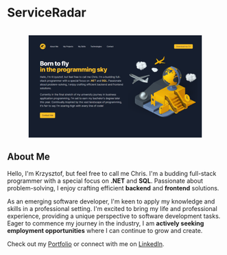 # ServiceRadar

[<div align="center"><br/><img src="docs/img/portfolio.png" width="80%"></div>](https://onoo.no/portfolio)

## About Me

Hello, I'm Krzysztof, but feel free to call me Chris. I'm a budding full-stack programmer with a special focus on **.NET** and **SQL**. Passionate about problem-solving, I enjoy crafting efficient **backend** and **frontend** solutions.

As an emerging software developer, I'm keen to apply my knowledge and skills in a professional setting. I'm excited to bring my life and professional experience, providing a unique perspective to software development tasks. Eager to commence my journey in the industry, I am **actively seeking employment opportunities** where I can continue to grow and create.

Check out my [Portfolio](https://onoo.no/portfolio) or connect with me on [LinkedIn](https://www.linkedin.com/in/k-p-z/).
